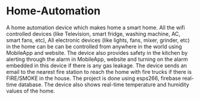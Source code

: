 # Home-Automation
A home automation device which makes home a smart home. All the wifi controlled devices (like Television, smart fridge, washing machine, AC, smart fans, etc), All electronic devices (like lights, fans, mixer, grinder, etc) in the home can be can be controlled from anywhere in the world using MobileApp and website. The device also provides safety in the kitchen by alerting through the alarm in MobileApp, website and turning on the alarm embedded in this device if there is any gas leakage. The device sends an email to the nearest fire station to reach the home with fire trucks if there is FIRE/SMOKE in the house. The project is done using esps266, firebase real-time database. The device also shows real-time temperature and humidity values of the home.
